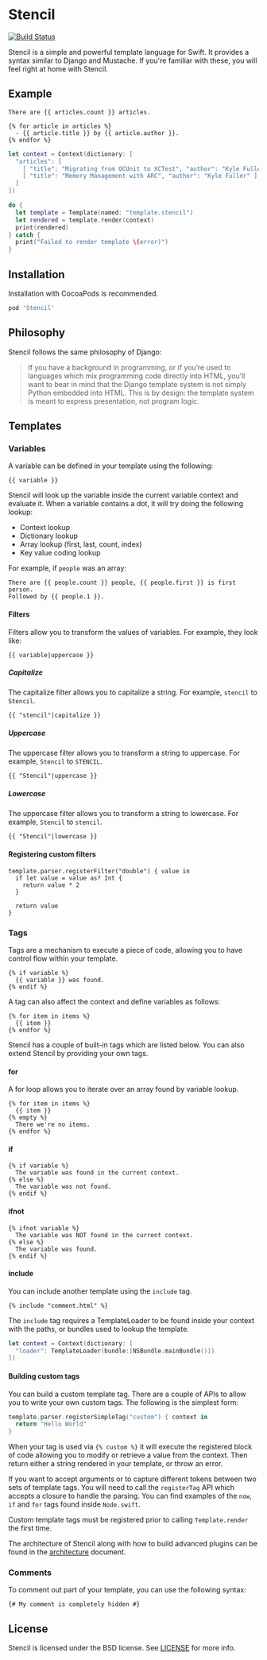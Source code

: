 # Stencil

[![Build Status](http://img.shields.io/circleci/project/kylef/Stencil/master.svg)](https://circleci.com/gh/kylef/Stencil)

Stencil is a simple and powerful template language for Swift. It provides a
syntax similar to Django and Mustache. If you're familiar with these, you will
feel right at home with Stencil.

## Example

```html+django
There are {{ articles.count }} articles.

{% for article in articles %}
  - {{ article.title }} by {{ article.author }}.
{% endfor %}
```

```swift
let context = Context(dictionary: [
  "articles": [
    [ "title": "Migrating from OCUnit to XCTest", "author": "Kyle Fuller" ],
    [ "title": "Memory Management with ARC", "author": "Kyle Fuller" ],
  ]
])

do {
  let template = Template(named: "template.stencil")
  let rendered = template.render(context)
  print(rendered)
} catch {
  print("Failed to render template \(error)")
}
```

## Installation

Installation with CocoaPods is recommended.

```ruby
pod 'Stencil'
```

## Philosophy

Stencil follows the same philosophy of Django:

> If you have a background in programming, or if you’re used to languages which
> mix programming code directly into HTML, you’ll want to bear in mind that the
> Django template system is not simply Python embedded into HTML. This is by
> design: the template system is meant to express presentation, not program
> logic.

## Templates

### Variables

A variable can be defined in your template using the following:

```html+django
{{ variable }}
```

Stencil will look up the variable inside the current variable context and
evaluate it. When a variable contains a dot, it will try doing the
following lookup:

- Context lookup
- Dictionary lookup
- Array lookup (first, last, count, index)
- Key value coding lookup

For example, if `people` was an array:

```html+django
There are {{ people.count }} people, {{ people.first }} is first person.
Followed by {{ people.1 }}.
```

#### Filters

Filters allow you to transform the values of variables. For example, they look like:

```html+django
{{ variable|uppercase }}
```

##### Capitalize

The capitalize filter allows you to capitalize a string.
For example, `stencil` to `Stencil`.

```html+django
{{ "stencil"|capitalize }}
```

##### Uppercase

The uppercase filter allows you to transform a string to uppercase.
For example, `Stencil` to `STENCIL`.

```html+django
{{ "Stencil"|uppercase }}
```

##### Lowercase

The uppercase filter allows you to transform a string to lowercase.
For example, `Stencil` to `stencil`.

```html+django
{{ "Stencil"|lowercase }}
```

#### Registering custom filters

```
template.parser.registerFilter("double") { value in
  if let value = value as? Int {
    return value * 2
  }

  return value
}
```

### Tags

Tags are a mechanism to execute a piece of code, allowing you to have
control flow within your template.

```html+django
{% if variable %}
  {{ variable }} was found.
{% endif %}
```

A tag can also affect the context and define variables as follows:

```html+django
{% for item in items %}
  {{ item }}
{% endfor %}
```

Stencil has a couple of built-in tags which are listed below. You can also
extend Stencil by providing your own tags.

#### for

A for loop allows you to iterate over an array found by variable lookup.

```html+django
{% for item in items %}
  {{ item }}
{% empty %}
  There we're no items.
{% endfor %}
```

#### if

```html+django
{% if variable %}
  The variable was found in the current context.
{% else %}
  The variable was not found.
{% endif %}
```

#### ifnot

```html+django
{% ifnot variable %}
  The variable was NOT found in the current context.
{% else %}
  The variable was found.
{% endif %}
```

#### include

You can include another template using the `include` tag.

```html+django
{% include "comment.html" %}
```

The `include` tag requires a TemplateLoader to be found inside your context with the paths, or bundles used to lookup the template.

```swift
let context = Context(dictionary: [
  "loader": TemplateLoader(bundle:[NSBundle.mainBundle()])
])
```

#### Building custom tags

You can build a custom template tag. There are a couple of APIs to allow
you to write your own custom tags. The following is the simplest form:

```swift
template.parser.registerSimpleTag("custom") { context in
  return "Hello World"
}
```

When your tag is used via `{% custom %}` it will execute the registered block
of code allowing you to modify or retrieve a value from the context. Then
return either a string rendered in your template, or throw an error.

If you want to accept arguments or to capture different tokens between two sets
of template tags. You will need to call the `registerTag` API which accepts a
closure to handle the parsing. You can find examples of the `now`, `if` and
`for` tags found inside `Node.swift`.

Custom template tags must be registered prior to calling `Template.render` the first time.

The architecture of Stencil along with how to build advanced plugins can be found in the [architecture](ARCHITECTURE.md) document.

### Comments

To comment out part of your template, you can use the following syntax:

```html+django
{# My comment is completely hidden #}
```

## License

Stencil is licensed under the BSD license. See [LICENSE](LICENSE) for more
info.

